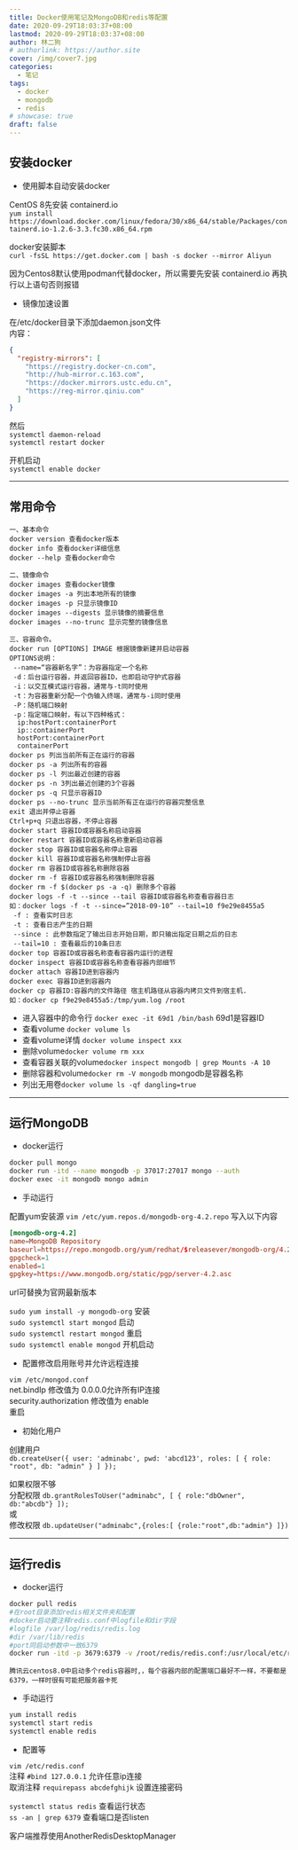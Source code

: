 ```yaml
---
title: Docker使用笔记及MongoDB和redis等配置
date: 2020-09-29T18:03:37+08:00
lastmod: 2020-09-29T18:03:37+08:00
author: 林二狗
# authorlink: https://author.site
cover: /img/cover7.jpg
categories:
  - 笔记
tags:
  - docker
  - mongodb
  - redis
# showcase: true
draft: false
---
```


## 安装docker

* 使用脚本自动安装docker

CentOS 8先安装 containerd.io  
`yum install https://download.docker.com/linux/fedora/30/x86_64/stable/Packages/containerd.io-1.2.6-3.3.fc30.x86_64.rpm`

docker安装脚本  
`curl -fsSL https://get.docker.com | bash -s docker --mirror Aliyun`

因为Centos8默认使用podman代替docker，所以需要先安装 containerd.io 再执行以上语句否则报错

* 镜像加速设置

在/etc/docker目录下添加daemon.json文件  
内容：

```json
{
  "registry-mirrors": [
    "https://registry.docker-cn.com",
    "http://hub-mirror.c.163.com",
    "https://docker.mirrors.ustc.edu.cn",
    "https://reg-mirror.qiniu.com"
  ]
}
```

然后  
`systemctl daemon-reload`  
`systemctl restart docker`

开机启动  
`systemctl enable docker`

---

## 常用命令

```text
一、基本命令
docker version 查看docker版本
docker info 查看docker详细信息
docker --help 查看docker命令

二、镜像命令
docker images 查看docker镜像
docker images -a 列出本地所有的镜像
docker images -p 只显示镜像ID
docker images --digests 显示镜像的摘要信息
docker images --no-trunc 显示完整的镜像信息

三、容器命令。
docker run [OPTIONS] IMAGE 根据镜像新建并启动容器
OPTIONS说明：
 --name=“容器新名字”：为容器指定一个名称
 -d：后台运行容器，并返回容器ID，也即启动守护式容器
 -i：以交互模式运行容器，通常与-t同时使用
 -t：为容器重新分配一个伪输入终端，通常与-i同时使用
 -P：随机端口映射
 -p：指定端口映射，有以下四种格式：
  ip:hostPort:containerPort
  ip::containerPort
  hostPort:containerPort
  containerPort
docker ps 列出当前所有正在运行的容器
docker ps -a 列出所有的容器
docker ps -l 列出最近创建的容器
docker ps -n 3列出最近创建的3个容器
docker ps -q 只显示容器ID
docker ps --no-trunc 显示当前所有正在运行的容器完整信息
exit 退出并停止容器
Ctrl+p+q 只退出容器，不停止容器
docker start 容器ID或容器名称启动容器
docker restart 容器ID或容器名称重新启动容器
docker stop 容器ID或容器名称停止容器
docker kill 容器ID或容器名称强制停止容器
docker rm 容器ID或容器名称删除容器
docker rm -f 容器ID或容器名称强制删除容器
docker rm -f $(docker ps -a -q) 删除多个容器
docker logs -f -t --since --tail 容器ID或容器名称查看容器日志
如：docker logs -f -t --since=”2018-09-10” --tail=10 f9e29e8455a5
 -f : 查看实时日志
 -t : 查看日志产生的日期
 --since : 此参数指定了输出日志开始日期，即只输出指定日期之后的日志
 --tail=10 : 查看最后的10条日志
docker top 容器ID或容器名称查看容器内运行的进程
docker inspect 容器ID或容器名称查看容器内部细节
docker attach 容器ID进到容器内
docker exec 容器ID进到容器内
docker cp 容器ID:容器内的文件路径 宿主机路径从容器内拷贝文件到宿主机.
如：docker cp f9e29e8455a5:/tmp/yum.log /root
```

* 进入容器中的命令行 `docker exec -it 69d1 /bin/bash` 69d1是容器ID
* 查看volume `docker volume ls`
* 查看volume详情 `docker volume inspect xxx`
* 删除volume`docker volume rm xxx`
* 查看容器关联的volume`docker inspect mongodb | grep Mounts -A 10`
* 删除容器和volume`docker rm -V mongodb` mongodb是容器名称
* 列出无用卷`docker volume ls -qf dangling=true`

---

## 运行MongoDB  

* docker运行

```bash
docker pull mongo
docker run -itd --name mongodb -p 37017:27017 mongo --auth
docker exec -it mongodb mongo admin
```

* 手动运行

配置yum安装源 `vim /etc/yum.repos.d/mongodb-org-4.2.repo` 写入以下内容

```conf
[mongodb-org-4.2]
name=MongoDB Repository
baseurl=https://repo.mongodb.org/yum/redhat/$releasever/mongodb-org/4.2/x86_64/
gpgcheck=1
enabled=1
gpgkey=https://www.mongodb.org/static/pgp/server-4.2.asc
```

url可替换为官网最新版本

`sudo yum install -y mongodb-org` 安装  
`sudo systemctl start mongod` 启动  
`sudo systemctl restart mongod` 重启  
`sudo systemctl enable mongod` 开机启动  

* 配置修改启用账号并允许远程连接

`vim /etc/mongod.conf`  
net.bindIp 修改值为 0.0.0.0允许所有IP连接  
security.authorization 修改值为 enable  
重启

* 初始化用户

创建用户  
`db.createUser({ user: 'adminabc', pwd: 'abcd123', roles: [ { role: "root", db: "admin" } ] });`  

如果权限不够  
分配权限 `db.grantRolesToUser("adminabc", [ { role:"dbOwner", db:"abcdb"} ]);`  
或  
修改权限 `db.updateUser("adminabc",{roles:[ {role:"root",db:"admin"} ]})`  

---

## 运行redis

* docker运行

```bash
docker pull redis
#在root目录添加redis相关文件夹和配置
#docker启动要注释redis.conf中logfile和dir字段
#logfile /var/log/redis/redis.log
#dir /var/lib/redis
#port同启动参数中一致6379
docker run -itd -p 3679:6379 -v /root/redis/redis.conf:/usr/local/etc/redis/redis.conf -v /root/redis/data/:/data --name myredis redis redis-server /usr/local/etc/redis/redis.conf
```

`腾讯云centos8.0中启动多个redis容器时,，每个容器内部的配置端口最好不一样，不要都是6379，一样时很有可能把服务器卡死`

* 手动运行

```bash
yum install redis
systemctl start redis
systemctl enable redis
```

* 配置等

`vim /etc/redis.conf`  
注释 `#bind 127.0.0.1` 允许任意ip连接  
取消注释 `requirepass abcdefghijk` 设置连接密码

`systemctl status redis` 查看运行状态  
`ss -an | grep 6379` 查看端口是否listen

客户端推荐使用AnotherRedisDesktopManager
